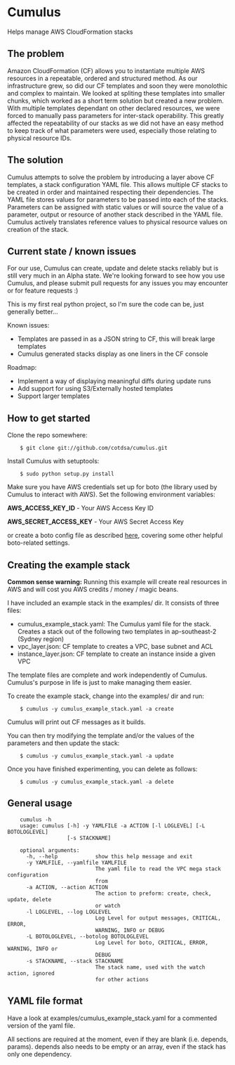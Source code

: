 Cumulus
=======

Helps manage AWS CloudFormation stacks

The problem
----------------------------------

Amazon CloudFormation (CF) allows you to instantiate multiple AWS resources in a repeatable, ordered and structured method. As our infrastructure grew, so did our CF templates and soon they were monolothic and complex to maintain. We looked at spliting these templates into smaller chunks, which worked as a short term solution but created a new problem. With multiple templates dependant on other declared resources, we were forced to manually pass parameters for inter-stack operability. This greatly affected the repeatability of our stacks as we did not have an easy method to keep track of what parameters were used, especially those relating to physical resource IDs.

The solution
------------

Cumulus attempts to solve the problem by introducing a layer above CF templates, a stack configuration YAML file. This allows multiple CF stacks to be created in order and maintained respecting their dependencies. The YAML file stores values for parameters to be passed into each of the stacks. Parameters can be assigned with static values or will source the value of a parameter, output or resource of another stack described in the YAML file.  Cumulus actively translates reference values to physical resource values on creation of the stack.

Current state / known issues
----------------------------

For our use, Cumulus can create, update and delete stacks reliably but is still very much in an Alpha state. We're looking forward to see how you use Cumulus, and please submit pull requests for any issues you may encounter or for feature requests :)

This is my first real python project, so I'm sure the code can be, just generally better...

Known issues:

* Templates are passed in as a JSON string to CF, this will break large templates
* Cumulus generated stacks display as one liners in the CF console

Roadmap:

* Implement a way of displaying meaningful diffs during update runs
* Add support for using S3/Externally hosted templates
* Support larger templates

How to get started
----------------

Clone the repo somewhere:

        $ git clone git://github.com/cotdsa/cumulus.git

Install Cumulus with setuptools:

        $ sudo python setup.py install

Make sure you have AWS credentials set up for boto (the library used by Cumulus to interact with AWS). Set the following environment variables:

**AWS_ACCESS_KEY_ID** - Your AWS Access Key ID

**AWS_SECRET_ACCESS_KEY** - Your AWS Secret Access Key

or create a boto config file as described [here](http://code.google.com/p/boto/wiki/BotoConfig), covering some other helpful boto-related settings.

Creating the example stack
--------------------------

**Common sense warning:** Running this example will create real resources in AWS and will cost you AWS credits / money / magic beans.

I have included an example stack in the examples/ dir. It consists of three files:

* cumulus\_example\_stack.yaml: The Cumulus yaml file for the stack. Creates a stack out of the following two templates in ap-southeast-2 (Sydney region)
* vpc\_layer.json: CF template to creates a VPC, base subnet and ACL
* instance\_layer.json: CF template to create an instance inside a given VPC

The template files are complete and work independently of Cumulus. Cumulus's purpose in life is just to make managing them easier.

To create the example stack, change into the examples/ dir and run:

        $ cumulus -y cumulus_example_stack.yaml -a create

Cumulus will print out CF messages as it builds.

You can then try modifying the template and/or the values of the parameters and then update the stack:

        $ cumulus -y cumulus_example_stack.yaml -a update

Once you have finished experimenting, you can delete as follows:

        $ cumulus -y cumulus_example_stack.yaml -a delete

General usage
-------------

        cumulus -h
        usage: cumulus [-h] -y YAMLFILE -a ACTION [-l LOGLEVEL] [-L BOTOLOGLEVEL]
                       [-s STACKNAME]

        optional arguments:
          -h, --help            show this help message and exit
          -y YAMLFILE, --yamlfile YAMLFILE
                                The yaml file to read the VPC mega stack configuration
                                from
          -a ACTION, --action ACTION
                                The action to preform: create, check, update, delete
                                or watch
          -l LOGLEVEL, --log LOGLEVEL
                                Log Level for output messages, CRITICAL, ERROR,
                                WARNING, INFO or DEBUG
          -L BOTOLOGLEVEL, --botolog BOTOLOGLEVEL
                                Log Level for boto, CRITICAL, ERROR, WARNING, INFO or
                                DEBUG
          -s STACKNAME, --stack STACKNAME
                                The stack name, used with the watch action, ignored
                                for other actions

YAML file format
----------------

Have a look at examples/cumulus\_example\_stack.yaml for a commented version of the yaml file.

All sections are required at the moment, even if they are blank (i.e. depends, params). depends also needs to be empty or an array, even if the stack has only one dependency.
